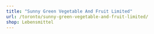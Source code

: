 ```yaml
---
title: "Sunny Green Vegetable And Fruit Limited"
url: /toronto/sunny-green-vegetable-and-fruit-limited/
shop: Lebensmittel
---
```

